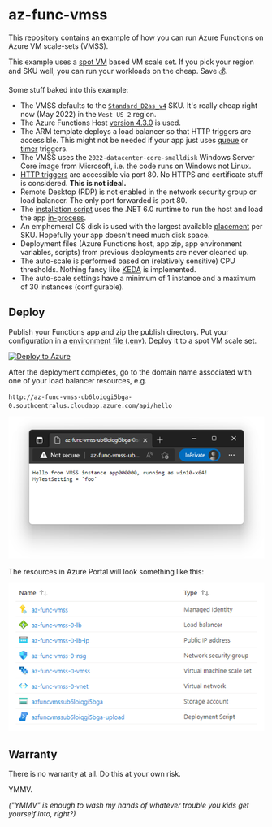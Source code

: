 # az-func-vmss

This repository contains an example of how you can run Azure Functions on Azure VM scale-sets (VMSS).

This example uses a [spot VM](https://azure.microsoft.com/en-us/services/virtual-machines/spot/) based VM scale set. If you pick your region and SKU well, you can run your workloads on the cheap. Save 💰.

Some stuff baked into this example:

- The VMSS defaults to the [`Standard_D2as_v4`](https://docs.microsoft.com/en-us/azure/virtual-machines/dav4-dasv4-series#dasv4-series) SKU. It's really cheap right now (May 2022) in the `West US 2` region.
- The Azure Functions Host [version 4.3.0](https://github.com/Azure/azure-functions-host/releases/tag/v4.3.0) is used.
- The ARM template deploys a load balancer so that HTTP triggers are accessible. This might not be needed if your app just uses [queue](https://docs.microsoft.com/en-us/azure/azure-functions/functions-bindings-storage-queue) or [timer](https://docs.microsoft.com/en-us/azure/azure-functions/functions-bindings-timer) triggers.
- The VMSS uses the `2022-datacenter-core-smalldisk` Windows Server Core image from Microsoft, i.e. the code runs on Windows not Linux.
- [HTTP triggers](https://docs.microsoft.com/en-us/azure/azure-functions/functions-bindings-http-webhook-trigger) are accessible via port 80. No HTTPS and certificate stuff is considered. **This is not ideal.**
- Remote Desktop (RDP) is not enabled in the network security group or load balancer. The only port forwarded is port 80.
- The [installation script](https://github.com/joelverhagen/az-func-vmss/blob/main/scripts/Install-Standalone.ps1) uses the .NET 6.0 runtime to run the host and load the app [in-process](https://docs.microsoft.com/en-us/azure/azure-functions/functions-dotnet-class-library).
- An emphemeral OS disk is used with the largest available [placement](https://docs.microsoft.com/en-us/azure/virtual-machines/ephemeral-os-disks#placement-options-for-ephemeral-os-disks) per SKU. Hopefully your app doesn't need much disk space.
- Deployment files (Azure Functions host, app zip, app environment variables, scripts) from previous deployments are never cleaned up.
- The auto-scale is performed based on (relatively sensitive) CPU thresholds. Nothing fancy like [KEDA](https://keda.sh/) is implemented.
- The auto-scale settings have a minimum of 1 instance and a maximum of 30 instances (configurable).

## Deploy

Publish your Functions app and zip the publish directory. Put your configuration in a [environment file (.env)](https://docs.docker.com/compose/env-file/). Deploy it to a spot VM scale set.

[![Deploy to Azure](https://aka.ms/deploytoazurebutton)](https://portal.azure.com/#create/Microsoft.Template/uri/https%3A%2F%2Fraw.githubusercontent.com%2Fjoelverhagen%2Faz-func-vmss%2Fv0.0.1%2Fbicep%2Fspot-workers.deploymentTemplate.json)

After the deployment completes, go to the domain name associated with one of your load balancer resources, e.g.

`http://az-func-vmss-ub6loiqgi5bga-0.southcentralus.cloudapp.azure.com/api/hello`

![HTTP trigger output](img/http-trigger.png)

The resources in Azure Portal will look something like this:

![Azure Portal resources](img/resources.png)

## Warranty

There is no warranty at all. Do this at your own risk.

YMMV.

*("YMMV" is enough to wash my hands of whatever trouble you kids get yourself into, right?)*
